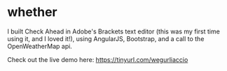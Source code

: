 # whether

I built Check Ahead in Adobe's Brackets text editor 
(this was my first time using it, and I loved it!), 
using AngularJS, Bootstrap, and a call to the OpenWeatherMap api.

Check out the live demo here:
https://tinyurl.com/wegurliaccio
